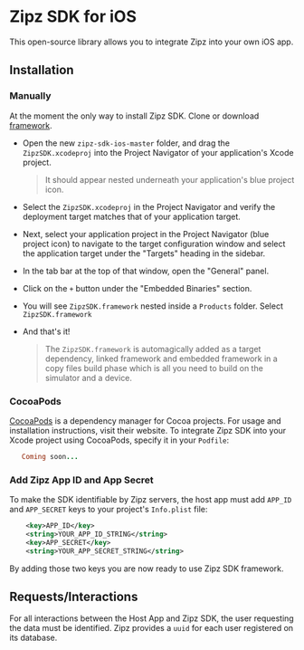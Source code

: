 # Zipz SDK for iOS
This open-source library allows you to integrate Zipz into your own iOS app.



## Installation

### Manually

At the moment the only way to install Zipz SDK. Clone or download [framework](https://github.com/Zipz-App/zipz-sdk-ios). 

- Open the new `zipz-sdk-ios-master` folder, and drag the `ZipzSDK.xcodeproj` into the Project Navigator of your application's Xcode project.

    > It should appear nested underneath your application's blue project icon. 

- Select the `ZipzSDK.xcodeproj` in the Project Navigator and verify the deployment target matches that of your application target.
- Next, select your application project in the Project Navigator (blue project icon) to navigate to the target configuration window and select the application target under the "Targets" heading in the sidebar.
- In the tab bar at the top of that window, open the "General" panel.
- Click on the `+` button under the "Embedded Binaries" section.
- You will see `ZipzSDK.framework` nested inside a `Products` folder. Select `ZipzSDK.framework`

- And that's it!

  > The `ZipzSDK.framework` is automagically added as a target dependency, linked framework and embedded framework in a copy files build phase which is all you need to build on the simulator and a device.

### CocoaPods

[CocoaPods](https://cocoapods.org) is a dependency manager for Cocoa projects. For usage and installation instructions, visit their website. To integrate Zipz SDK into your Xcode project using CocoaPods, specify it in your `Podfile`:

```ruby
   Coming soon...
```

### Add Zipz App ID and App Secret

To make the SDK identifiable by Zipz servers, the host app must add `APP_ID` and `APP_SECRET` keys to your project's `Info.plist` file: 

```xml
    <key>APP_ID</key>
    <string>YOUR_APP_ID_STRING</string>
    <key>APP_SECRET</key>
    <string>YOUR_APP_SECRET_STRING</string>
```
By adding those two keys you are now ready to use Zipz SDK framework.



## Requests/Interactions

For all interactions between the Host App and Zipz SDK, the user requesting the data must be identified. Zipz provides a `uuid` for each user registered on its database.


